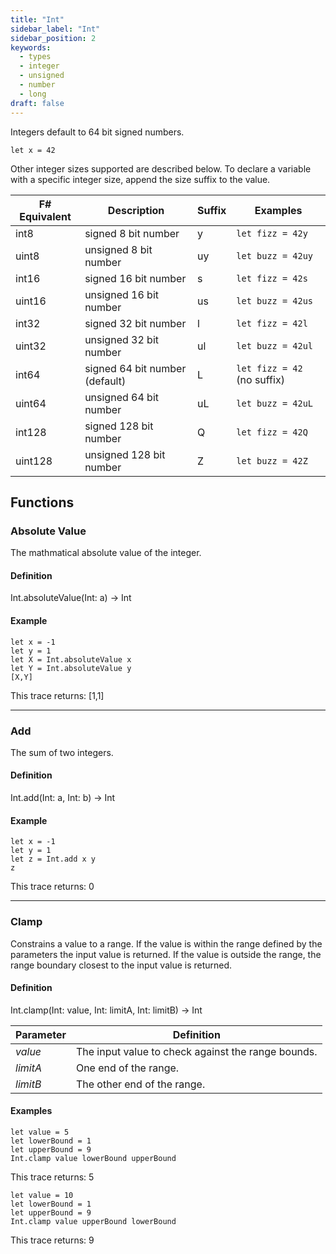 ```yaml
---
title: "Int"
sidebar_label: "Int"
sidebar_position: 2
keywords:
  - types
  - integer
  - unsigned
  - number
  - long
draft: false
---
```


Integers default to 64 bit signed numbers.

```darklang
let x = 42
```

Other integer sizes supported are described below. To declare a variable with a
specific integer size, append the size suffix to the value.

| F# Equivalent | Description                    | Suffix | Examples          |
| ------------- | ------------------------------ | ------ | ----------------- |
| int8          | signed 8 bit number            | y      | `let fizz = 42y`  |
| uint8         | unsigned 8 bit number          | uy     | `let buzz = 42uy` |
| int16         | signed 16 bit number           | s      | `let fizz = 42s`  |
| uint16        | unsigned 16 bit number         | us     | `let buzz = 42us` |
| int32         | signed 32 bit number           | l      | `let fizz = 42l`  |
| uint32        | unsigned 32 bit number         | ul     | `let buzz = 42ul` |
| int64         | signed 64 bit number (default) | L      | `let fizz = 42` (no suffix)   |
| uint64        | unsigned 64 bit number         | uL     | `let buzz = 42uL` |
| int128        | signed 128 bit number          | Q      | `let fizz = 42Q`  |
| uint128       | unsigned 128 bit number        | Z      | `let buzz = 42Z`  |

## Functions

### Absolute Value

The mathmatical absolute value of the integer.

#### Definition

Int.absoluteValue(Int: a) -> Int

#### Example

```darklang
let x = -1
let y = 1
let X = Int.absoluteValue x
let Y = Int.absoluteValue y
[X,Y]
```

This trace returns: [1,1]

---

### Add

The sum of two integers.

#### Definition

Int.add(Int: a, Int: b) -> Int

#### Example

```darklang
let x = -1
let y = 1
let z = Int.add x y
z
```

This trace returns: 0

---

### Clamp

Constrains a value to a range. If the value is within the range defined by the parameters the input value is returned. If the value is outside the range, the range boundary closest to the input value is returned.

#### Definition

Int.clamp(Int: value, Int: limitA, Int: limitB) -> Int

|Parameter|Definition|
|---|---|
|_value_| The input value to check against the range bounds. |
|_limitA_| One end of the range. |
|_limitB_| The other end of the range. |

#### Examples

```darklang
let value = 5
let lowerBound = 1
let upperBound = 9
Int.clamp value lowerBound upperBound
```

This trace returns: 5

```darklang
let value = 10
let lowerBound = 1
let upperBound = 9
Int.clamp value upperBound lowerBound
```

This trace returns: 9
